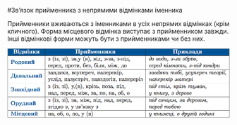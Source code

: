 #Зв’язок прийменника з непрямими вiдмiнками iменника


Прийменники вживаються з iменниками в усiх непрямих вiдмiнках (крiм кличного). Форма мiсцевого вiдмiнка виступає з прийменником завжди. Іншi вiдмiнковi форми можуть бути з прийменниками чи без них.

<div class="center">
<img src="../pics/11/4.png" width="750px" class="center"/>
</div>
<br>